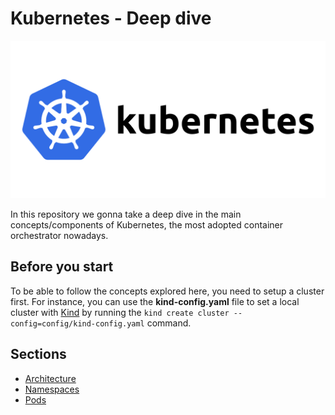 # Kubernetes - Deep dive

![k8s](./assets/kubernetes_logo.png)

In this repository we gonna take a deep dive in the main concepts/components of
Kubernetes, the most adopted container orchestrator nowadays.

## Before you start

To be able to follow the concepts explored here, you need to setup a cluster first.
For instance, you can use the **kind-config.yaml** file to set a local cluster with
[Kind](https://kind.sigs.k8s.io/) by running the
`kind create cluster --config=config/kind-config.yaml` command.

## Sections

- [Architecture](./01-architecture/README.md)
- [Namespaces](./02-namespaces/README.md)
- [Pods](./03-pods/README.md)
